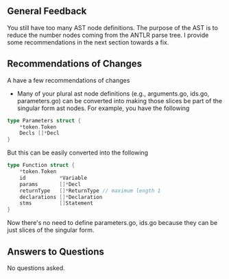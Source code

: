 
## General Feedback 

You still have too many AST node definitions. The purpose of the AST is to reduce the number nodes coming from the ANTLR parse tree. I provide some recommendations in the next section towards a fix. 

## Recommendations of Changes 
A have a few recommendations of changes 

- Many of your plural ast node definitions (e.g., arguments.go, ids.go, parameters.go) can be converted into making those slices be part of the singular form ast nodes. For example, you have the following 

```go 
type Parameters struct {
	*token.Token
	Decls []*Decl
}
```
But this can be easily converted into the following 

```go 
type Function struct {
	*token.Token
	id           *Variable
	params       []*Decl 
	returnType   []*ReturnType // maximum length 1
	declarations []*Declaration
	stms         []Statement
}
```
Now there's no need to define parameters.go, ids.go because they can be just slices of the singular form. 


## Answers to Questions 
No questions asked. 